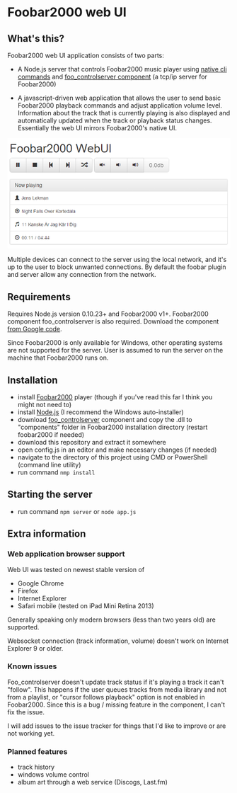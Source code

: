 # Foobar2000 web UI

## What's this?

Foobar2000 web UI application consists of two parts:

- A Node.js server that controls Foobar2000 music player using [native cli commands](http://wiki.hydrogenaudio.org/index.php?title=Foobar2000:Commandline_Guide) and [foo_controlserver component](https://code.google.com/p/foo-controlserver/) (a tcp/ip server for Foobar2000)

- A javascript-driven web application that allows the user to send basic Foobar2000 playback commands and adjust application volume level. Information about the track that is currently playing is also displayed and automatically updated when the track or playback status changes. Essentially the web UI mirrors Foobar2000's native UI.

![ScreenShot](/doc/screenshot.png)

Multiple devices can connect to the server using the local network, and it's up to the user to block unwanted connections. By default the foobar plugin and server allow any connection from the network.

## Requirements

Requires Node.js version 0.10.23+ and Foobar2000 v1+.
Foobar2000 component foo_controlserver is also required. Download the component [from Google code](https://code.google.com/p/foo-controlserver/downloads/list).

Since Foobar2000 is only available for Windows, other operating systems are not supported for the server. User is assumed to run the server on the machine that Foobar2000 runs on.

## Installation

- install [Foobar2000](http://www.foobar2000.org/) player (though if you've read this far I think you might not need to)
- install [Node.js](http://nodejs.org/) (I recommend the Windows auto-installer)
- download [foo_controlserver](https://code.google.com/p/foo-controlserver/downloads/list) component and copy the .dll to "components" folder in Foobar2000 installation directory (restart foobar2000 if needed)
- download this repository and extract it somewhere
- open config.js in an editor and make necessary changes (if needed)
- navigate to the directory of this project using CMD or PowerShell (command line utility)
- run command `nmp install`

## Starting the server

- run command `npm server` or `node app.js`

## Extra information

### Web application browser support

Web UI was tested on newest stable version of 
- Google Chrome
- Firefox
- Internet Explorer
- Safari mobile (tested on iPad Mini Retina 2013)

Generally speaking only modern browsers (less than two years old) are supported.

Websocket connection (track information, volume) doesn't work on Internet Explorer 9 or older.

### Known issues

Foo_controlserver doesn't update track status if it's playing a track it can't "follow". This happens if the user queues tracks from media library and not from a playlist, or "cursor follows playback" option is not enabled in Foobar2000. Since this is a bug / missing feature in the component, I can't fix the issue.

I will add issues to the issue tracker for things that I'd like to improve or are not working yet.

### Planned features

- track history
- windows volume control
- album art through a web service (Discogs, Last.fm)
